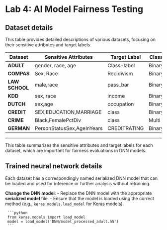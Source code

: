 # Lab 4: AI Model Fairness Testing
## Dataset details

This table provides detailed descriptions of various datasets, focusing on their sensitive attributes and target labels.

| **Dataset**           | **Sensitive Attributes**   | **Target Label**          | **Class**   | 
|-----------------------|----------------------------|---------------------------|-------------|
| **ADULT**             | gender, race, age          | Class-label               | Binary      |
| **COMPAS**            | Sex, Race                  | Recidivism                | Binary      | 
| **LAW SCHOOL**        | male,race                  | pass_bar                  | Binary      | 
| **KDD**               | sex, race                  | income                    | Binary      | 
| **DUTCH**             | sex,age                    | occupation                | Binary      | 
| **CREDIT**            | SEX,EDUCATION,MARRIAGE     | class                     | Binary      | 
| **CRIME**             | Black,FemalePctDiv         | class                     | Multi       | 
| **GERMAN**            | PersonStatusSex,AgeInYears | CREDITRATING              | Binary      | 

---

This table summarizes the sensitive attributes and target labels for each dataset, which are important for fairness evaluations in DNN models.


## Trained neural network details
Each dataset has a correspondingly named serialized DNN model that can be loaded and used for inference or further analysis without retraining.

**Change the DNN model**:
     - Replace the DNN model with the appropriate **serialized model** file.
     - Ensure that the model is loaded using the correct method (e.g., `keras.models.load_model` for Keras models).
    
     ```python
     from keras.models import load_model
     model = load_model('DNN/model_processed_adult.h5')
     ```
